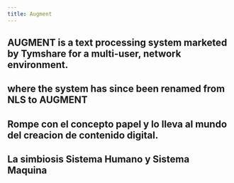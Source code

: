 ```yaml
---
title: Augment
---
```


## AUGMENT is a text processing system marketed by Tymshare for a multi-user, network environment.
## where the system has since been renamed from NLS to AUGMENT
## Rompe con el concepto papel y lo lleva al mundo del creacion de contenido digital.
## La simbiosis Sistema Humano y Sistema Maquina
##

